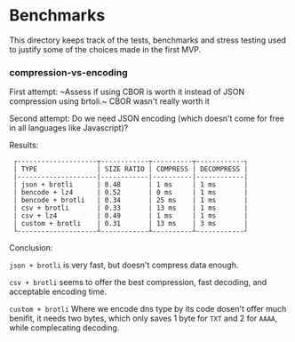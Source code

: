 # Benchmarks

This directory keeps track of the tests, benchmarks and stress testing used to justify some of the choices made in the first MVP.

### compression-vs-encoding

First attempt: ~Assess if using CBOR is worth it instead of JSON compression using brtoli.~ CBOR wasn't really worth it

Second attempt: Do we need JSON encoding (which doesn't come for free in all languages like Javascript)?

Results:

```
 ┌--------------------┬------------┬----------┬------------┐
 | TYPE               | SIZE RATIO | COMPRESS | DECOMPRESS |
 |--------------------|------------|----------|------------|
 | json + brotli      | 0.48       | 1 ms     | 1 ms       |
 | bencode + lz4      | 0.52       | 0 ms     | 1 ms       |
 | bencode + brotli   | 0.34       | 25 ms    | 1 ms       |
 | csv + brotli       | 0.33       | 13 ms    | 1 ms       |
 | csv + lz4          | 0.49       | 1 ms     | 1 ms       |
 | custom + brotli    | 0.31       | 13 ms    | 3 ms       |
 └--------------------┴------------┴----------┴------------┘
```

Conclusion:

`json + brotli` is very fast, but doesn't compress data enough.

`csv + brotli` seems to offer the best compression, fast decoding, and acceptable encoding time.

`custom + brotli` Where we encode dns type by its code dosen't offer much benifit, it needs two bytes, which only saves 1 byte for `TXT` and 2 for `AAAA`, while complecating decoding. 
